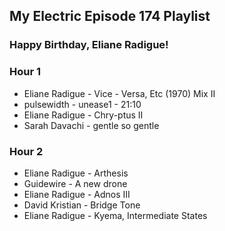 ## My Electric Episode 174 Playlist
### Happy Birthday, Eliane Radigue!

### Hour 1
* Eliane Radigue - Vice - Versa, Etc (1970) Mix II
* pulsewidth - unease1 - 21:10
* Eliane Radigue - Chry-ptus II
* Sarah Davachi - gentle so gentle

### Hour 2
* Eliane Radigue - Arthesis
* Guidewire - A new drone
* Eliane Radigue - Adnos III
* David Kristian - Bridge Tone
* Eliane Radigue - Kyema, Intermediate States
